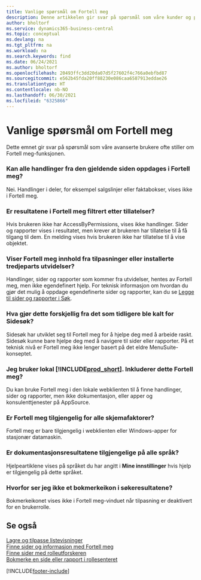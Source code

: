 ```yaml
---
title: Vanlige spørsmål om Fortell meg
description: Denne artikkelen gir svar på spørsmål som våre kunder og partnere ofte stiller om Fortell meg-funksjonen.
author: bholtorf
ms.service: dynamics365-business-central
ms.topic: conceptual
ms.devlang: na
ms.tgt_pltfrm: na
ms.workload: na
ms.search.keywords: find
ms.date: 06/24/2021
ms.author: bholtorf
ms.openlocfilehash: 20493ffc3dd20da07d5f27602f4c766a0ebfbd87
ms.sourcegitcommit: e562b45fda20ff88230e086caa6587913eddae26
ms.translationtype: HT
ms.contentlocale: nb-NO
ms.lasthandoff: 06/30/2021
ms.locfileid: "6325866"
---
```

# <a name="tell-me-faq"></a>Vanlige spørsmål om Fortell meg
Dette emnet gir svar på spørsmål som våre avanserte brukere ofte stiller om Fortell meg-funksjonen.

### <a name="are-all-actions-from-my-current-page-discoverable-in-tell-me"></a>Kan alle handlinger fra den gjeldende siden oppdages i Fortell meg?
Nei. Handlinger i deler, for eksempel salgslinjer eller faktabokser, vises ikke i Fortell meg.

### <a name="are-the-results-in-tell-me-filtered-by-permissions"></a>Er resultatene i Fortell meg filtrert etter tillatelser?
Hvis brukeren ikke har AccessByPermissions, vises ikke handlinger. Sider og rapporter vises i resultatet, men krever at brukeren har tillatelse til å få tilgang til dem. En melding vises hvis brukeren ikke har tillatelse til å vise objektet.

### <a name="does-tell-me-display-content-from-my-customizations-or-installed-third-party-extensions"></a>Viser Fortell meg innhold fra tilpasninger eller installerte tredjeparts utvidelser?
Handlinger, sider og rapporter som kommer fra utvidelser, hentes av Fortell meg, men ikke egendefinert hjelp. For teknisk informasjon om hvordan du gjør det mulig å oppdage egendefinerte sider og rapporter, kan du se [Legge til sider og rapporter i Søk](/dynamics365/business-central/dev-itpro/developer/devenv-al-menusuite-functionality).

### <a name="what-makes-this-different-from-what-was-previously-known-as-page-search"></a>Hva gjør dette forskjellig fra det som tidligere ble kalt for Sidesøk?
Sidesøk har utviklet seg til Fortell meg for å hjelpe deg med å arbeide raskt. Sidesøk kunne bare hjelpe deg med å navigere til sider eller rapporter. På et teknisk nivå er Fortell meg ikke lenger basert på det eldre MenuSuite-konseptet.

### <a name="i-use-on-premises-prod_short-does-that-include-tell-me"></a>Jeg bruker lokal [!INCLUDE[prod_short](includes/prod_short.md)]. Inkluderer dette Fortell meg?
Du kan bruke Fortell meg i den lokale webklienten til å finne handlinger, sider og rapporter, men ikke dokumentasjon, eller apper og konsulenttjenester på AppSource.

### <a name="is-tell-me-available-for-all-form-factors"></a>Er Fortell meg tilgjengelig for alle skjemafaktorer?
Fortell meg er bare tilgjengelig i webklienten eller Windows-apper for stasjonær datamaskin.

### <a name="are-the-documentation-results-available-in-any-language"></a>Er dokumentasjonsresultatene tilgjengelige på alle språk?
Hjelpeartiklene vises på språket du har angitt i **Mine innstillinger** hvis hjelp er tilgjengelig på dette språket.

### <a name="why-dont-i-see-a-bookmark-icon-for-my-search-results"></a>Hvorfor ser jeg ikke et bokmerkeikon i søkeresultatene?
Bokmerkeikonet vises ikke i Fortell meg-vinduet når tilpasning er deaktivert for en brukerrolle.


## <a name="see-also"></a>Se også  
[Lagre og tilpasse listevisninger](ui-views.md)  
[Finne sider og informasjon med Fortell meg](ui-search.md)  
[Finne sider med rolleutforskeren](ui-role-explorer.md)  
[Bokmerke en side eller rapport i rollesenteret](ui-bookmarks.md)


[!INCLUDE[footer-include](includes/footer-banner.md)]